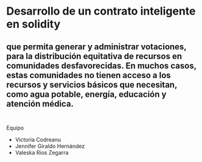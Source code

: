# Desarrollo de un contrato inteligente en solidity 
## que permita generar y administrar votaciones, para la distribución equitativa de recursos en comunidades desfavorecidas. En muchos casos, estas comunidades no tienen acceso a los recursos y servicios básicos que necesitan, como agua potable, energía, educación y atención médica. <br><br>

Equipo
* Victoria Codreanu<br>
* Jennifer Giraldo Hernández<br>
* Valeska Rios Zegarra<br>
